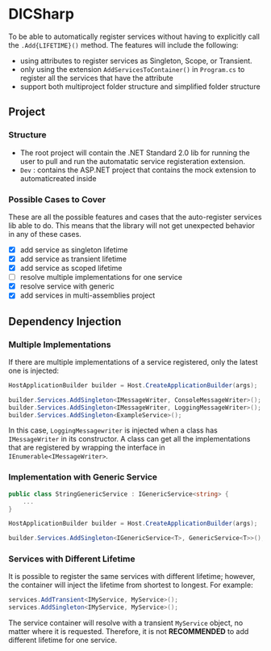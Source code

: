 # DICSharp

To be able to automatically register services without having to explicitly call the `.Add{LIFETIME}()` method. The features will include the following:

- using attributes to register services as Singleton, Scope, or Transient.
- only using the extension `AddServicesToContainer()` in `Program.cs` to register all the services that have the attribute
- support both multiproject folder structure and simplified folder structure

## Project

### Structure

- The root project will contain the .NET Standard 2.0 lib for running the user to pull and run the automatatic service registeration extension.
- `Dev` : contains the ASP.NET project that contains the mock extension to automaticreated inside

### Possible Cases to Cover

These are all the possible features and cases that the auto-register services lib able to do. This means that the library will not get unexpected behavior in any of these cases.

- [x] add service as singleton lifetime
- [x] add service as transient lifetime
- [x] add service as scoped lifetime
- [ ] resolve multiple implementations for one service
- [x] resolve service with generic
- [x] add services in multi-assemblies project

## Dependency Injection

### Multiple Implementations

If there are multiple implementations of a service registered, only the latest one is injected:

```c#
HostApplicationBuilder builder = Host.CreateApplicationBuilder(args);

builder.Services.AddSingleton<IMessageWriter, ConsoleMessageWriter>();
builder.Services.AddSingleton<IMessageWriter, LoggingMessageWriter>();
builder.Services.AddSingleton<ExampleService>();
```

In this case, `LoggingMessagewriter` is injected when a class has `IMessageWriter` in its constructor. A class can get all the implementations that are registered by wrapping the interface in `IEnumerable<IMessageWriter>`.

### Implementation with Generic Service

```c#
public class StringGenericService : IGenericService<string> {
    ...
}

HostApplicationBuilder builder = Host.CreateApplicationBuilder(args);

builder.Services.AddSingleton<IGenericService<T>, GenericService<T>>();
```

### Services with Different Lifetime

It is possible to register the same services with different lifetime; however, the container will inject the lifetime from shortest to longest. For example:

```c#
services.AddTransient<IMyService, MyService>();
services.AddSingleton<IMyService, MyService>();
```

The service container will resolve with a transient `MyService` object, no matter where it is requested. Therefore, it is not **RECOMMENDED** to add different lifetime for one service.
